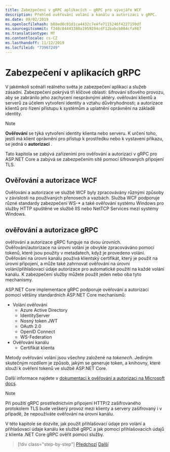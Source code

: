 ```yaml
---
title: Zabezpečení v gRPC aplikacích – gRPC pro vývojáře WCF
description: Přehled ověřování volání a kanálu a autorizaci v gRPC.
ms.date: 09/02/2019
ms.openlocfilehash: b88ed0c01d1ca4432c7e4fe7115246f4227159df
ms.sourcegitcommit: f348c84443380a1959294cdf12babcb804cfa987
ms.translationtype: MT
ms.contentlocale: cs-CZ
ms.lasthandoff: 11/12/2019
ms.locfileid: "73967249"
---
```

# <a name="security-in-grpc-applications"></a>Zabezpečení v aplikacích gRPC

V jakémkoli scénáři reálného světa je zabezpečení aplikací a služeb zásadní. Zabezpečení pokrývá tři klíčové oblasti: šifrování síťového provozu, aby se zabránilo jeho zachycení nesprávnými aktéry. ověřování klientů a serverů za účelem vytvoření identity a vztahu důvěryhodnosti; a autorizace klientů pro řízení přístupu k systémům a uplatnění oprávnění na základě identity.

> [!NOTE]
> **Ověřování** se týká vytvoření identity klienta nebo serveru. K určení toho, jestli má klient oprávnění pro přístup k prostředku nebo k vystavení příkazu, se jedná o **autorizaci** .

Tato kapitola se zabývá zařízeními pro ověřování a autorizaci v gRPC pro ASP.NET Core a zabývá se zabezpečením sítě pomocí šifrovaných připojení TLS.

## <a name="wcf-authentication-and-authorization"></a>Ověřování a autorizace WCF

Ověřování a autorizace ve službě WCF byly zpracovávány různými způsoby v závislosti na používaných přenosech a vazbách. Služba WCF podporuje různé standardy zabezpečení WS-\* a také ověřování systému Windows pro služby HTTP spuštěné ve službě IIS nebo NetTCP Services mezi systémy Windows.

## <a name="grpc-authentication-and-authorization"></a>ověřování a autorizace gRPC

ověřování a autorizace gRPC funguje na dvou úrovních. Ověřování/autorizace na úrovni volání je obvykle zpracováváno pomocí tokenů, které jsou použity v metadatech, když je provedeno volání. Ověřování na úrovni kanálu používá klientský certifikát, který je použit na úrovni připojení, a může také zahrnovat ověřování na úrovni volání/přihlašovací údaje autorizace pro automatické použití na každé volání kanálu. K zabezpečení služby můžete použít jeden nebo oba tyto mechanismy.

ASP.NET Core implementace gRPC podporuje ověřování a autorizaci pomocí většiny standardních ASP.NET Core mechanismů:

- Volání ověřování
  - Azure Active Directory
  - IdentityServer
  - Nosný token JWT
  - OAuth 2.0
  - OpenID Connect
  - WS-Federation
- Ověřování kanálu
  - Certifikát klienta

Metody ověřování volání jsou všechny založené na *tokenech*. Jediným skutečným rozdílem je způsob, jakým se generuje token, a knihovny, které slouží k ověření tokenů ve službě ASP.NET Core.

Další informace najdete v [dokumentaci k ověřování a autorizaci na Microsoft docs](https://docs.microsoft.com/aspnet/core/grpc/authn-and-authz?view=aspnetcore-3.0).

> [!NOTE]
> Při použití gRPC prostřednictvím připojení HTTP/2 zašifrovaného protokolem TLS bude veškerý provoz mezi klienty a servery zašifrovaný i v případě, že nepoužíváte ověřování na úrovni kanálu.

V této kapitole se dozvíte, jak použít přihlašovací údaje pro volání a přihlašovací údaje kanálu ke službě gRPC a jak pomocí přihlašovacích údajů z klienta .NET Core gRPC ověřit pomocí služby.

>[!div class="step-by-step"]
>[Předchozí](client-libraries.md)
>[Další](call-credentials.md)
